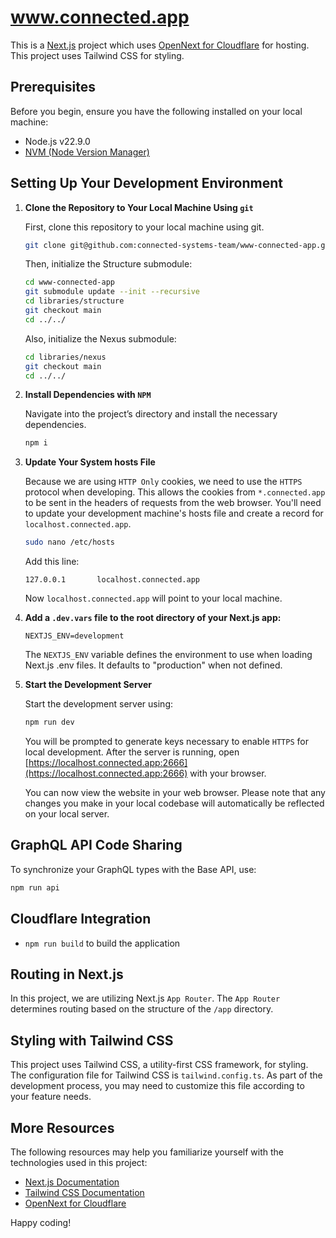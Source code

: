 # www.connected.app

This is a [Next.js](https://nextjs.org/) project which uses [OpenNext for Cloudflare](https://github.com/opennextjs/opennextjs-cloudflare) for hosting. This project uses Tailwind CSS for styling.

## Prerequisites

Before you begin, ensure you have the following installed on your local machine:

-   Node.js v22.9.0
-   [NVM (Node Version Manager)](https://github.com/nvm-sh/nvm)

## Setting Up Your Development Environment

1. **Clone the Repository to Your Local Machine Using `git`**

    First, clone this repository to your local machine using git.

    ```bash
    git clone git@github.com:connected-systems-team/www-connected-app.git
    ```

    Then, initialize the Structure submodule:

    ```bash
    cd www-connected-app
    git submodule update --init --recursive
    cd libraries/structure
    git checkout main
    cd ../../
    ```

    Also, initialize the Nexus submodule:

    ```bash
    cd libraries/nexus
    git checkout main
    cd ../../
    ```

2. **Install Dependencies with `NPM`**

    Navigate into the project’s directory and install the necessary dependencies.

    ```bash
    npm i
    ```

3. **Update Your System hosts File**

    Because we are using `HTTP Only` cookies, we need to use the `HTTPS` protocol when developing. This allows the cookies from `*.connected.app` to be sent in the headers of requests from the web browser. You'll need to update your development machine's hosts file and create a record for `localhost.connected.app`.

    ```bash
    sudo nano /etc/hosts
    ```

    Add this line:

    `127.0.0.1       localhost.connected.app`

    Now `localhost.connected.app` will point to your local machine.

4. **Add a `.dev.vars` file to the root directory of your Next.js app:**

    ```.dev.vars
    NEXTJS_ENV=development
    ```

    The `NEXTJS_ENV` variable defines the environment to use when loading Next.js .env files. It defaults to "production" when not defined.

5. **Start the Development Server**

    Start the development server using:

    ```bash
    npm run dev
    ```

    You will be prompted to generate keys necessary to enable `HTTPS` for local development. After the server is running, open [https://localhost.connected.app:2666](https://localhost.connected.app:2666) with your browser.

    You can now view the website in your web browser. Please note that any changes you make in your local codebase will automatically be reflected on your local server.

## GraphQL API Code Sharing

To synchronize your GraphQL types with the Base API, use:

```bash
npm run api
```

## Cloudflare Integration

-   `npm run build` to build the application

## Routing in Next.js

In this project, we are utilizing Next.js `App Router`. The `App Router` determines routing based on the structure of the `/app` directory.

## Styling with Tailwind CSS

This project uses Tailwind CSS, a utility-first CSS framework, for styling. The configuration file for Tailwind CSS is `tailwind.config.ts`. As part of the development process, you may need to customize this file according to your feature needs.

## More Resources

The following resources may help you familiarize yourself with the technologies used in this project:

-   [Next.js Documentation](https://nextjs.org/docs)
-   [Tailwind CSS Documentation](https://tailwindcss.com/docs)
-   [OpenNext for Cloudflare](https://opennext.js.org/cloudflare)

Happy coding!
